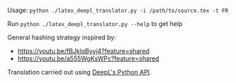 Usage: `python ./latex_deepl_translator.py -i /path/to/source.tex -t FR`

Run `python ./latex_deepl_translator.py --help` to get help

General hashing strategy inspired by:
 - https://youtu.be/fBJklqByvj4?feature=shared
 - https://youtu.be/a555WgKsWPc?feature=shared

Translation carried out using [DeepL's Python API](https://github.com/DeepLcom/deepl-python).